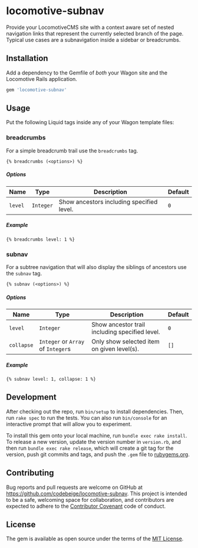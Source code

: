 # locomotive-subnav

Provide your LocomotiveCMS site with a context aware set of nested navigation
links that represent the currently selected branch of the page. Typical use
cases are a subnavigation inside a sidebar or breadcrumbs.

## Installation

Add a dependency to the Gemfile of *both* your Wagon site and the Locomotive
Rails application.

```ruby
gem 'locomotive-subnav'
```

## Usage

Put the following Liquid tags inside any of your Wagon template files:

### breadcrumbs

For a simple breadcrumb trail use the `breadcrumbs` tag.

```liquid
{% breadcrumbs (<options>) %}
```

##### Options

| Name    | Type      | Description                               | Default |
| ---     | ---       | ---                                       | ---     |
| `level` | `Integer` | Show ancestors including specified level. | `0`     |

##### Example

```liquid
{% breadcrumbs level: 1 %}
```

### subnav

For a subtree navigation that will also display the siblings of ancestors use
the `subnav` tag.

```liquid
{% subnav (<options>) %}
```

##### Options

| Name       | Type                               | Description                                    | Default |
| ---        | ---                                | ---                                            | ---     |
| `level`    | `Integer`                          | Show ancestor trail including specified level. | `0`     |
| `collapse` | `Integer` or `Array` of `Integer`s | Only show selected item on given level(s).     | `[]`    |

##### Example

```liquid
{% subnav level: 1, collapse: 1 %}
```

## Development

After checking out the repo, run `bin/setup` to install dependencies. Then, run
`rake spec` to run the tests. You can also run `bin/console` for an interactive
prompt that will allow you to experiment.

To install this gem onto your local machine, run `bundle exec rake install`. To
release a new version, update the version number in `version.rb`, and then run
`bundle exec rake release`, which will create a git tag for the version, push
git commits and tags, and push the `.gem` file to
[rubygems.org](https://rubygems.org).

## Contributing

Bug reports and pull requests are welcome on GitHub at
https://github.com/codebeige/locomotive-subnav. This project is intended to
be a safe, welcoming space for collaboration, and contributors are expected to
adhere to the [Contributor Covenant](http://contributor-covenant.org) code of
conduct.


## License

The gem is available as open source under the terms of the
[MIT License](http://opensource.org/licenses/MIT).
